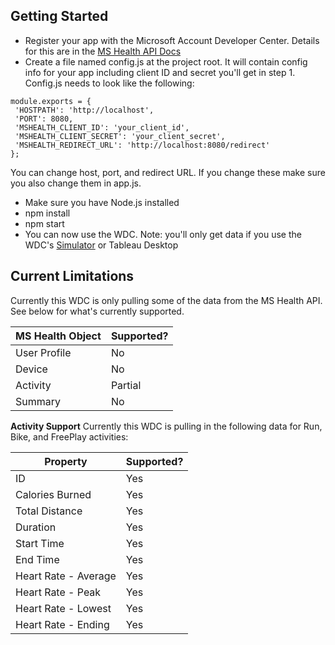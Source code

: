 

Getting Started
---------------
* Register your app with the Microsoft Account Developer Center.  Details for this are in the [MS Health API Docs](http://developer.microsoftband.com/Content/docs/MS%20Health%20API%20Getting%20Started.pdf#page=3&zoom=auto,69,540)
* Create a file named config.js at the project root.  It will contain config info for your app including client ID and secret you'll get in step 1.  Config.js needs to look like the following:
 

```
module.exports = {
 'HOSTPATH': 'http://localhost',
 'PORT': 8080, 
 'MSHEALTH_CLIENT_ID': 'your_client_id', 
 'MSHEALTH_CLIENT_SECRET': 'your_client_secret', 
 'MSHEALTH_REDIRECT_URL': 'http://localhost:8080/redirect'
};
```

You can change host, port, and redirect URL.  If you change these make sure you also change them in app.js.
 
* Make sure you have Node.js installed
* npm install
* npm start
* You can now use the WDC.  Note: you'll only get data if you use the WDC's [Simulator](http://onlinehelp.tableau.com/current/api/wdc/en-us/help.htm#WDC/wdc_simulator.htm%3FTocPath%3DWeb%2520Data%2520Connector%2520SDK|_____1) or Tableau Desktop

Current Limitations
---------------
Currently this WDC is only pulling some of the data from the MS Health API.  See below for what's currently supported.

MS Health Object     | Supported?
-------- | ---
User Profile | No
Device    | No
Activity     | Partial
Summary |No


**Activity Support**
Currently this WDC is pulling in the following data for Run, Bike, and FreePlay activities:

Property      |   Supported?
--------  | ---
ID    | Yes
Calories Burned | Yes
Total Distance | Yes
Duration | Yes
Start Time | Yes
End Time | Yes
Heart Rate - Average | Yes
Heart Rate - Peak | Yes
Heart Rate - Lowest | Yes
Heart Rate - Ending | Yes
